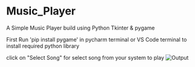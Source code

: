 # Music_Player
A Simple Music Player build using Python Tkinter & pygame

First Run 'pip install pygame' in pycharm terminal or VS Code terminal to install required python library

click on "Select Song" for select song from your system to play
![Output](https://user-images.githubusercontent.com/84240276/205378039-908a4d04-14e8-4670-b846-64620e137384.JPG)
